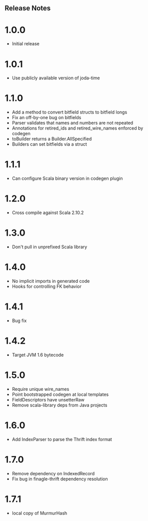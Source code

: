 ## Release Notes

# 1.0.0

- Initial release

# 1.0.1

- Use publicly available version of joda-time

# 1.1.0

- Add a method to convert bitfield structs to bitfield longs
- Fix an off-by-one bug on bitfields
- Parser validates that names and numbers are not repeated
- Annotations for retired_ids and retired_wire_names enforced by codegen
- toBuilder returns a Builder.AllSpecified
- Builders can set bitfields via a struct

# 1.1.1

- Can configure Scala binary version in codegen plugin

# 1.2.0

- Cross compile against Scala 2.10.2

# 1.3.0

- Don't pull in unprefixed Scala library

# 1.4.0

- No implicit imports in generated code
- Hooks for controlling FK behavior

# 1.4.1

- Bug fix

# 1.4.2

- Target JVM 1.6 bytecode

# 1.5.0

- Require unique wire_names
- Point bootstrapped codegen at local templates
- FieldDescriptors have unsetterRaw
- Remove scala-library deps from Java projects

# 1.6.0

- Add IndexParser to parse the Thrift index format

# 1.7.0

- Remove dependency on IndexedRecord
- Fix bug in finagle-thrift dependency resolution

# 1.7.1

- local copy of MurmurHash